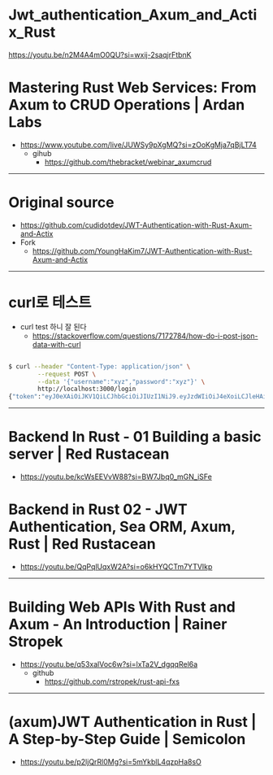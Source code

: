 # Jwt_authentication_Axum_and_Actix_Rust
https://youtu.be/n2M4A4mO0QU?si=wxij-2saqjrFtbnK

# Mastering Rust Web Services: From Axum to CRUD Operations | Ardan Labs
- https://www.youtube.com/live/JUWSy9pXgMQ?si=zOoKgMja7qBjLT74
  - gihub
    - https://github.com/thebracket/webinar_axumcrud

<hr>

# Original source
- https://github.com/cudidotdev/JWT-Authentication-with-Rust-Axum-and-Actix
- Fork
  - https://github.com/YoungHaKim7/JWT-Authentication-with-Rust-Axum-and-Actix


<hr/>

# curl로 테스트

- curl test 하니 잘 된다
  - https://stackoverflow.com/questions/7172784/how-do-i-post-json-data-with-curl

```bash

$ curl --header "Content-Type: application/json" \
        --request POST \
        --data '{"username":"xyz","password":"xyz"}' \
        http://localhost:3000/login
{"token":"eyJ0eXAiOiJKV1QiLCJhbGciOiJIUzI1NiJ9.eyJzdWIiOiJ4eXoiLCJleHAiOjE3MjgxOTYwNzN9._lTFxkiMc1zucEmPmfn-WY_feLgXxN5GKql0XiW6k7A"}⏎    
```


<hr />

# Backend In Rust - 01 Building a basic server | Red Rustacean 
- https://youtu.be/kcWsEEVvW88?si=BW7Jbq0_mGN_iSFe

# Backend in Rust 02 - JWT Authentication, Sea ORM, Axum, Rust | Red Rustacean 
- https://youtu.be/QqPqlUqxW2A?si=o6kHYQCTm7YTVIkp

<hr />

# Building Web APIs With Rust and Axum - An Introduction | Rainer Stropek
- https://youtu.be/q53xalVoc6w?si=lxTa2V_dgqqRel6a
  - github
    - https://github.com/rstropek/rust-api-fxs

<hr />

# (axum)JWT Authentication in Rust | A Step-by-Step Guide | Semicolon
- https://youtu.be/p2ljQrRl0Mg?si=5mYkblL4qzpHa8sO
